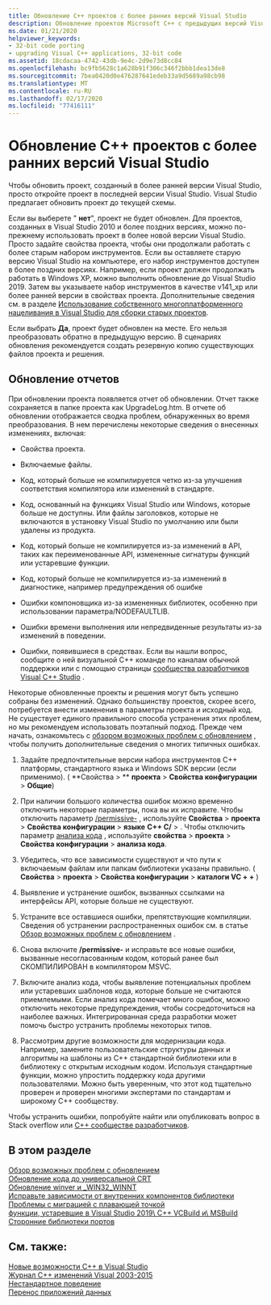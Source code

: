 ```yaml
---
title: Обновление C++ проектов с более ранних версий Visual Studio
description: Обновление проектов Microsoft C++ с предыдущих версий Visual Studio.
ms.date: 01/21/2020
helpviewer_keywords:
- 32-bit code porting
- upgrading Visual C++ applications, 32-bit code
ms.assetid: 18cdacaa-4742-43db-9e4c-2d9e73d8cc84
ms.openlocfilehash: bc9fb5628c1a628b91f306c346f2bbb1dea13de8
ms.sourcegitcommit: 7bea0420d0e476287641edeb33a9d5689a98cb98
ms.translationtype: MT
ms.contentlocale: ru-RU
ms.lasthandoff: 02/17/2020
ms.locfileid: "77416111"
---
```

# <a name="upgrade-c-projects-from-earlier-versions-of-visual-studio"></a>Обновление C++ проектов с более ранних версий Visual Studio

Чтобы обновить проект, созданный в более ранней версии Visual Studio, просто откройте проект в последней версии Visual Studio. Visual Studio предлагает обновить проект до текущей схемы.

Если вы выберете " **нет**", проект не будет обновлен. Для проектов, созданных в Visual Studio 2010 и более поздних версиях, можно по-прежнему использовать проект в более новой версии Visual Studio. Просто задайте свойства проекта, чтобы они продолжали работать с более старым набором инструментов. Если вы оставляете старую версию Visual Studio на компьютере, его набор инструментов доступен в более поздних версиях. Например, если проект должен продолжать работать в Windows XP, можно выполнить обновление до Visual Studio 2019. Затем вы указываете набор инструментов в качестве v141_xp или более ранней версии в свойствах проекта. Дополнительные сведения см. в разделе [Использование собственного многоплатформенного нацеливания в Visual Studio для сборки старых проектов](use-native-multi-targeting.md).

Если выбрать **Да**, проект будет обновлен на месте. Его нельзя преобразовать обратно в предыдущую версию. В сценариях обновления рекомендуется создать резервную копию существующих файлов проекта и решения.

## <a name="upgrade-reports"></a>Обновление отчетов

При обновлении проекта появляется отчет об обновлении. Отчет также сохраняется в папке проекта как UpgradeLog.htm. В отчете об обновлении отображается сводка проблем, обнаруженных во время преобразования. В нем перечислены некоторые сведения о внесенных изменениях, включая:

- Свойства проекта.

- Включаемые файлы.

- Код, который больше не компилируется четко из-за улучшения соответствия компилятора или изменений в стандарте.

- Код, основанный на функциях Visual Studio или Windows, которые больше не доступны. Или файлы заголовков, которые не включаются в установку Visual Studio по умолчанию или были удалены из продукта.

- Код, который больше не компилируется из-за изменений в API, таких как переименованные API, измененные сигнатуры функций или устаревшие функции.

- Код, который больше не компилируется из-за изменений в диагностике, например предупреждения об ошибке

- Ошибки компоновщика из-за измененных библиотек, особенно при использовании параметра/NODEFAULTLIB.

- Ошибки времени выполнения или непредвиденные результаты из-за изменений в поведении.

- Ошибки, появившиеся в средствах. Если вы нашли вопрос, сообщите о ней визуальной C++ команде по каналам обычной поддержки или с помощью страницы [сообщества разработчиков Visual C++ Studio](https://developercommunity.visualstudio.com/spaces/62/index.html) .

Некоторые обновленные проекты и решения могут быть успешно собраны без изменений. Однако большинству проектов, скорее всего, потребуется внести изменения в параметры проекта и исходный код. Не существует единого правильного способа устранения этих проблем, но мы рекомендуем использовать поэтапный подход. Прежде чем начать, ознакомьтесь с [обзором возможных проблем с обновлением](../porting/overview-of-potential-upgrade-issues-visual-cpp.md) , чтобы получить дополнительные сведения о многих типичных ошибках.

1. Задайте предпочтительные версии набора инструментов C++ платформы, стандартного языка и Windows SDK версии (если применимо). ( **Свойства > ** **проекта** > **Свойства конфигурации** > **Общие**)

1. При наличии большого количества ошибок можно временно отключить некоторые параметры, пока вы их исправите. Чтобы отключить параметр [/permissive-](../build/reference/permissive-standards-conformance.md) , используйте **Свойства** > **проекта** > **Свойства конфигурации** > **языке** **C++ C/**  > . Чтобы отключить параметр [анализа кода](/cpp/code-quality/code-analysis-for-c-cpp-overview) , используйте **свойства** > **проекта** > **Свойства конфигурации** > **анализа кода**.

1. Убедитесь, что все зависимости существуют и что пути к включаемым файлам или папкам библиотеки указаны правильно. ( **Свойства** > **проекта** > **Свойства конфигурации** > **каталоги VC + +** )

1. Выявление и устранение ошибок, вызванных ссылками на интерфейсы API, которые больше не существуют.

1. Устраните все оставшиеся ошибки, препятствующие компиляции. Сведения об устранении распространенных ошибок см. в статье [Обзор возможных проблем с обновлением](../porting/overview-of-potential-upgrade-issues-visual-cpp.md) .

1. Снова включите **/permissive-** и исправьте все новые ошибки, вызванные несогласованным кодом, который ранее был СКОМПИЛИРОВАН в компилятором MSVC.

1. Включите анализ кода, чтобы выявление потенциальных проблем или устаревших шаблонов кода, которые больше не считаются приемлемыми. Если анализ кода помечает много ошибок, можно отключить некоторые предупреждения, чтобы сосредоточиться на наиболее важных. Интегрированная среда разработки может помочь быстро устранить проблемы некоторых типов.

1. Рассмотрим другие возможности для модернизации кода. Например, замените пользовательские структуры данных и алгоритмы на шаблоны из C++ стандартной библиотеки или в библиотеку с открытым исходным кодом. Используя стандартные функции, можно упростить поддержку кода другими пользователями. Можно быть уверенным, что этот код тщательно проверен и проверен многими экспертами по стандартам и широкому C++ сообществу.

Чтобы устранить ошибки, попробуйте найти или опубликовать вопрос в Stack overflow или [ C++ сообществе разработчиков](https://developercommunity.visualstudio.com/spaces/62/index.html).

## <a name="in-this-section"></a>В этом разделе

[Обзор возможных проблем с обновлением](overview-of-potential-upgrade-issues-visual-cpp.md)\
[Обновление кода до универсальной CRT](upgrade-your-code-to-the-universal-crt.md)\
[Обновление winver и _WIN32_WINNT](modifying-winver-and-win32-winnt.md)\
[Исправьте зависимости от внутренних компонентов библиотеки](fix-your-dependencies-on-library-internals.md)\
[Проблемы с миграцией с плавающей точкой](floating-point-migration-issues.md)\
[функции, устаревшие в Visual Studio 2019\ C++ ](features-deprecated-in-visual-studio.md)
[VCBuild и\ MSBuild](build-system-changes.md)
[Сторонние библиотеки портов](porting-third-party-libraries.md)

## <a name="see-also"></a>См. также:

[Новые возможности C++ в Visual Studio](../overview/what-s-new-for-visual-cpp-in-visual-studio.md)\
[Журнал C++ изменений Visual 2003-2015](../porting/visual-cpp-change-history-2003-2015.md)\
[Нестандартное поведение](../cpp/nonstandard-behavior.md)\
[Перенос приложений данных](../data/data-access-programming-mfc-atl.md)
